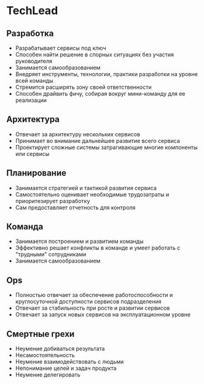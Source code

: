 # TechLead

## Разработка

- Разрабатывает сервисы под ключ
- Способен найти решение в спорных ситуациях без участия руководителя
- Занимается самообразованием
- Внедряет инструменты, технологии, практики разработки на уровне всей команды
- Стремится расширять зону своей ответственности
- Способен драйвить фичу, собирая вокруг мини-команду для ее реализации

## Архитектура

- Отвечает за архитектуру нескольких сервисов
- Принимает во внимание дальнейшее развитие всего сервиса
- Проектирует сложные системы затрагивающие многие компоненты или сервисы

## Планирование

- Занимается стратегией и тактикой развития сервиса
- Самостоятельно оценивает необходимые трудозатраты и приоритезирует разработку
- Сам предоставляет отчетность для контроля

## Команда

- Занимается построением и развитием команды
- Эффективно решает конфликты в команде и умеет работать с "трудными" сотрудниками
- Занимается самообразованием

## Ops

- Полностью отвечает за обеспечение работоспособности и круглосуточной доступности сервисов подразделения
- Отвечает за стабильность при росте и развитии сервисов
- Отвечает за запуск новых сервисов на эксплуатационном уровне

## Смертные грехи

- Неумение добиваться результата
- Несамостоятельность
- Неумение взаимодействовать с людьми
- Непонимание целей и задач продукта
- Неумение делегировать
